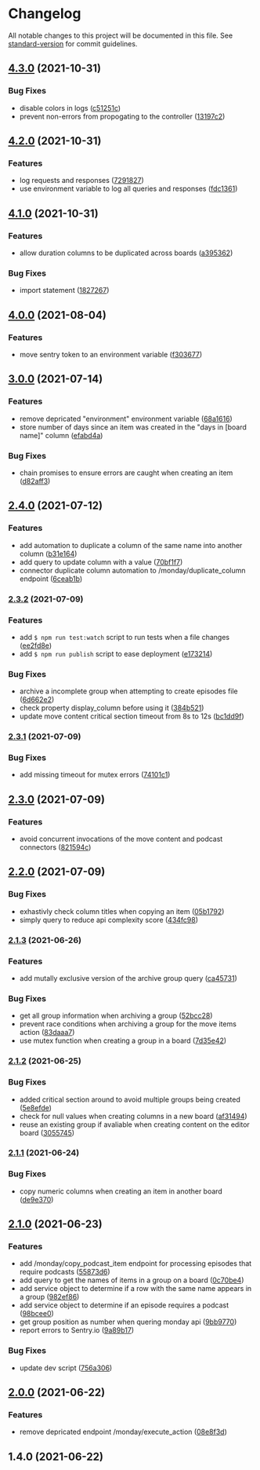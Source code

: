 # Changelog

All notable changes to this project will be documented in this file. See [standard-version](https://github.com/conventional-changelog/standard-version) for commit guidelines.

## [4.3.0](https://github.com/mokkapps/changelog-generator-demo/compare/v4.2.0...v4.3.0) (2021-10-31)


### Bug Fixes

* disable colors in logs ([c51251c](https://github.com/mokkapps/changelog-generator-demo/commits/c51251ced6410fd49f996581a8e5293ec74bd780))
* prevent non-errors from propogating to the controller ([13197c2](https://github.com/mokkapps/changelog-generator-demo/commits/13197c27ca004996c7c779c4828e86b2e6397af5))

## [4.2.0](https://github.com/mokkapps/changelog-generator-demo/compare/v4.1.0...v4.2.0) (2021-10-31)


### Features

* log requests and responses ([7291827](https://github.com/mokkapps/changelog-generator-demo/commits/72918274016373a87971bc440e1c97ac0bfa20a5))
* use environment variable to log all queries and responses ([fdc1361](https://github.com/mokkapps/changelog-generator-demo/commits/fdc1361a864d49c3bdf6227439527a813352623b))

## [4.1.0](https://github.com/mokkapps/changelog-generator-demo/compare/v4.0.0...v4.1.0) (2021-10-31)


### Features

* allow duration columns to be duplicated across boards ([a395362](https://github.com/mokkapps/changelog-generator-demo/commits/a39536279c74cb1db905d7acc5c8fb3e3adcc2a7))


### Bug Fixes

* import statement ([1827267](https://github.com/mokkapps/changelog-generator-demo/commits/1827267988b785555f1694b0e7a798e99039efa5))

## [4.0.0](https://github.com/mokkapps/changelog-generator-demo/compare/v3.0.0...v4.0.0) (2021-08-04)


### Features

* move sentry token to an environment variable ([f303677](https://github.com/mokkapps/changelog-generator-demo/commits/f303677cb8fd36ba09b8889c95d39e9258d41123))

## [3.0.0](https://github.com/mokkapps/changelog-generator-demo/compare/v2.4.0...v3.0.0) (2021-07-14)


### Features

* remove depricated "environment" environment variable ([68a1616](https://github.com/mokkapps/changelog-generator-demo/commits/68a1616338b54cd71e35a01acf25a516d6731f15))
* store number of days since an item was created in the "days in [board name]" column ([efabd4a](https://github.com/mokkapps/changelog-generator-demo/commits/efabd4a7f8bed10afa38ee4fee1158b0330de8fc))


### Bug Fixes

* chain promises to ensure errors are caught when creating an item ([d82aff3](https://github.com/mokkapps/changelog-generator-demo/commits/d82aff33bd4132fcaf9eb07017e28345acd4356c))

## [2.4.0](https://github.com/mokkapps/changelog-generator-demo/compare/v2.3.2...v2.4.0) (2021-07-12)


### Features

* add automation to duplicate a column of the same name into another column ([b31e164](https://github.com/mokkapps/changelog-generator-demo/commits/b31e164fe71f4ef807b0aa2d049478e9ce724eb6))
* add query to update column with a value ([70bf1f7](https://github.com/mokkapps/changelog-generator-demo/commits/70bf1f776248fad89f9f74fdfe7c601bbab8b576))
* connector duplicate column automation to /monday/duplicate_column endpoint ([6ceab1b](https://github.com/mokkapps/changelog-generator-demo/commits/6ceab1b1c06e0c40c7d080d41510b851995855a8))

### [2.3.2](https://github.com/mokkapps/changelog-generator-demo/compare/v2.3.1...v2.3.2) (2021-07-09)

### Features

- add `$ npm run test:watch` script to run tests when a file changes ([ee2fd8e](https://github.com/mokkapps/changelog-generator-demo/commits/ee2fd8e90603688b42f0771f845cb69965bf1072))
- add `$ npm run publish` script to ease deployment ([e173214](https://github.com/mokkapps/changelog-generator-demo/commits/e173214adb94d594532a3e8869b5313efe001e5a))

### Bug Fixes

- archive a incomplete group when attempting to create episodes file ([6d662e2](https://github.com/mokkapps/changelog-generator-demo/commits/6d662e24bc928ae5f42e6483ea1f6f6e980ae460))
- check property display_column before using it ([384b521](https://github.com/mokkapps/changelog-generator-demo/commits/384b5212e98008bbaa289e2e51528f874ed72259))
- update move content critical section timeout from 8s to 12s ([bc1dd9f](https://github.com/mokkapps/changelog-generator-demo/commits/bc1dd9fdc64379f7f67e76928e1fe1d1f25fadd9))

### [2.3.1](https://github.com/mokkapps/changelog-generator-demo/compare/v2.3.0...v2.3.1) (2021-07-09)

### Bug Fixes

- add missing timeout for mutex errors ([74101c1](https://github.com/mokkapps/changelog-generator-demo/commits/74101c17be71672b4f89d20d01429287a5b78511))

## [2.3.0](https://github.com/mokkapps/changelog-generator-demo/compare/v2.2.0...v2.3.0) (2021-07-09)

### Features

- avoid concurrent invocations of the move content and podcast connectors ([821594c](https://github.com/mokkapps/changelog-generator-demo/commits/821594c5a335b4ae595c7ed092b2dd2da15f1677))

## [2.2.0](https://github.com/mokkapps/changelog-generator-demo/compare/v2.1.3...v2.2.0) (2021-07-09)

### Bug Fixes

- exhastivly check column titles when copying an item ([05b1792](https://github.com/mokkapps/changelog-generator-demo/commits/05b17925a4ea01272fdd75c45bf8e0bec76f52f7))
- simply query to reduce api complexity score ([434fc98](https://github.com/mokkapps/changelog-generator-demo/commits/434fc989f9854f6129f90e5f28194b55522a2449))

### [2.1.3](https://github.com/mokkapps/changelog-generator-demo/compare/v2.1.2...v2.1.3) (2021-06-26)

### Features

- add mutally exclusive version of the archive group query ([ca45731](https://github.com/mokkapps/changelog-generator-demo/commits/ca45731ec8c155816a5adfd279e9006417739598))

### Bug Fixes

- get all group information when archiving a group ([52bcc28](https://github.com/mokkapps/changelog-generator-demo/commits/52bcc28f84a3cac2ccfc58d59f25c081454cd843))
- prevent race conditions when archiving a group for the move items action ([83daaa7](https://github.com/mokkapps/changelog-generator-demo/commits/83daaa73c116a4a120c48a7ff052c63bd8d102cf))
- use mutex function when creating a group in a board ([7d35e42](https://github.com/mokkapps/changelog-generator-demo/commits/7d35e4258aedbe20e0eb1e4d141805b3efc75218))

### [2.1.2](https://github.com/mokkapps/changelog-generator-demo/compare/v2.1.1...v2.1.2) (2021-06-25)

### Bug Fixes

- added critical section around to avoid multiple groups being created ([5e8efde](https://github.com/mokkapps/changelog-generator-demo/commits/5e8efde75b66e08957d168251569810d2b41ddff))
- check for null values when creating columns in a new board ([af31494](https://github.com/mokkapps/changelog-generator-demo/commits/af31494e547c327eae42c1fbe42ba5a6d4b199d8))
- reuse an existing group if avaliable when creating content on the editor board ([3055745](https://github.com/mokkapps/changelog-generator-demo/commits/3055745986aa45abeefd990472e6b9224c59d959))

### [2.1.1](https://github.com/mokkapps/changelog-generator-demo/compare/v2.1.0...v2.1.1) (2021-06-24)

### Bug Fixes

- copy numeric columns when creating an item in another board ([de9e370](https://github.com/mokkapps/changelog-generator-demo/commits/de9e3703391e2d43552cfcd8f09186567b076740))

## [2.1.0](https://github.com/mokkapps/changelog-generator-demo/compare/v2.0.0...v2.1.0) (2021-06-23)

### Features

- add /monday/copy_podcast_item endpoint for processing episodes that require podcasts ([55873d6](https://github.com/mokkapps/changelog-generator-demo/commits/55873d6c0a884c5fa9f5aed0b0e3ed4ff52254f7))
- add query to get the names of items in a group on a board ([0c70be4](https://github.com/mokkapps/changelog-generator-demo/commits/0c70be48d2b1c0d1b0a3acb28be0912b3f75ef64))
- add service object to determine if a row with the same name appears in a group ([982ef86](https://github.com/mokkapps/changelog-generator-demo/commits/982ef8611c3d6a8175aa56fd4a02420c2debc9e1))
- add service object to determine if an episode requires a podcast ([98bcee0](https://github.com/mokkapps/changelog-generator-demo/commits/98bcee0aba98db6c08124c5928239b8ea5b8ec74))
- get group position as number when quering monday api ([9bb9770](https://github.com/mokkapps/changelog-generator-demo/commits/9bb97706d03435a6ec6925225af675475300c90a))
- report errors to Sentry.io ([9a89b17](https://github.com/mokkapps/changelog-generator-demo/commits/9a89b176fb55423c4f10ec5c0823d11aaa24f503))

### Bug Fixes

- update dev script ([756a306](https://github.com/mokkapps/changelog-generator-demo/commits/756a3062d0f3591807d991896ee605ea697fe573))

## [2.0.0](https://github.com/mokkapps/changelog-generator-demo/compare/v1.4.0...v2.0.0) (2021-06-22)

### Features

- remove depricated endpoint /monday/execute_action ([08e8f3d](https://github.com/mokkapps/changelog-generator-demo/commits/08e8f3d003708fad9b4c8bf42bf5b893784207ab))

## 1.4.0 (2021-06-22)
